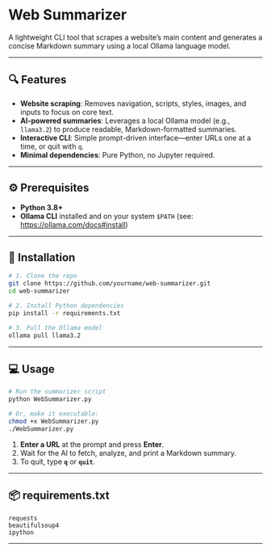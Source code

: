 # Web Summarizer

A lightweight CLI tool that scrapes a website’s main content and generates a concise Markdown summary using a local Ollama language model.

---

## 🔍 Features

- **Website scraping**: Removes navigation, scripts, styles, images, and inputs to focus on core text.
- **AI-powered summaries**: Leverages a local Ollama model (e.g., `llama3.2`) to produce readable, Markdown-formatted summaries.
- **Interactive CLI**: Simple prompt-driven interface—enter URLs one at a time, or quit with `q`.
- **Minimal dependencies**: Pure Python, no Jupyter required.

---

## ⚙️ Prerequisites

- **Python 3.8+**
- **Ollama CLI** installed and on your system `$PATH` (see: https://ollama.com/docs#install)

---

## 🚀 Installation

```bash
# 1. Clone the repo
git clone https://github.com/yourname/web-summarizer.git
cd web-summarizer

# 2. Install Python dependencies
pip install -r requirements.txt

# 3. Pull the Ollama model
ollama pull llama3.2
```

---

## 💻 Usage

```bash
# Run the summarizer script
python WebSummarizer.py

# Or, make it executable:
chmod +x WebSummarizer.py
./WebSummarizer.py
```

1. **Enter a URL** at the prompt and press **Enter**.
2. Wait for the AI to fetch, analyze, and print a Markdown summary.
3. To quit, type **`q`** or **`quit`**.

---

## 📦 requirements.txt

```text
requests
beautifulsoup4
ipython
```
---

